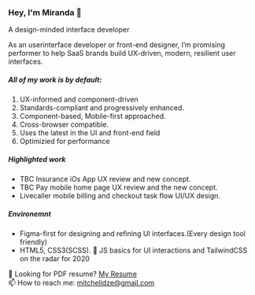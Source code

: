 ### Hey, I'm Miranda 👋


A design-minded
 interface developer
 
As an userinterface developer or front-end designer, I’m promising performer to help SaaS brands build UX-driven, modern, resilient user interfaces. 

##### All of my work is by default:
01. UX-informed and component-driven
02. Standards-compliant and progressively enhanced.
03. Component-based, Mobile-first approached.
04. Cross-browser compatible.
05. Uses the latest in the UI and front-end field
06. Optimizied for performance

##### Highlighted work
- TBC Insurance iOs App UX review and new concept.
- TBC Pay mobile home page UX review and the new concept.
- Livecaller mobile billing and checkout task flow UI/UX design. 

##### Environemnt 
- Figma-first for designing and refining UI interfaces.(Every design tool friendly)
- HTML5, CSS3(SCSS). 🔭 JS basics for UI interactions and TailwindCSS on the radar for 2020


📁 Looking for PDF resume? [My Resume](https://bit.ly/3dvKbfN)  </br>
📫 How to reach me: [mitchelidze@gmail.com](mailto:mitchelidze@gmail.com) 
